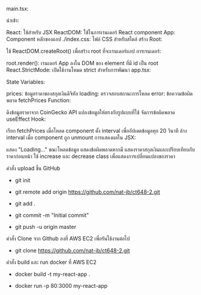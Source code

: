 
main.tsx:

นำเข้า:

React: ใช้สำหรับ JSX
ReactDOM: ใช้ในการเรนเดอร์ React component
App: Component หลักของแอป
./index.css: ไฟล์ CSS สำหรับสไตล์
สร้าง Root:

ใช้ ReactDOM.createRoot() เพื่อสร้าง root ที่จะเรนเดอร์แอป
การเรนเดอร์:

root.render(): เรนเดอร์ App ลงใน DOM ของ element ที่มี id เป็น root
React.StrictMode: เปิดใช้งานโหมด strict สำหรับการพัฒนา
app.tsx:

State Variables:

prices: ข้อมูลราคาของสกุลเงินดิจิทัล
loading: ตรวจสอบสถานะการโหลด
error: ข้อความข้อผิดพลาด
fetchPrices Function:

ดึงข้อมูลราคาจาก CoinGecko API
แปลงข้อมูลให้ตรงกับรูปแบบที่ใช้
จัดการข้อผิดพลาด
useEffect Hook:

เรียก fetchPrices เมื่อโหลด component
ตั้ง interval เพื่ออัปเดตข้อมูลทุก 20 วินาที
ล้าง interval เมื่อ component ถูก unmount
การแสดงผลใน JSX:

แสดง "Loading..." ขณะโหลดข้อมูล
แสดงข้อผิดพลาดหากมี
แสดงราคาสกุลเงินและเปรียบเทียบกับราคาก่อนหน้า
ใช้ increase และ decrease class เพื่อแสดงการเปลี่ยนแปลงของราคา




คำสั่ง upload ขึ้น GitHub

- git init

- git remote add origin https://github.com/nat-jb/ct648-2.git

- git add .

- git commit -m "Initial commit"

- git push -u origin master

คำสั่ง Clone จาก Github ลงที่ AWS EC2 เพื่อรันใช้งานต่อไป
- git clone https://github.com/nat-jb/ct648-2.git

คำสั่ง build และ run docker ที่ AWS EC2

- docker build -t my-react-app .

- docker run -p 80:3000 my-react-app

